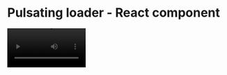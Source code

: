 # Pulsating loader - React component
<video src='https://youtu.be/rKLoJtwvquY' width=180/>
  
## Usage
Get component from src/pulsating-loader/Loader.js
```
import PulsatingLoader from './pulsating-loader/Loader';

function App() {
  return (
    <>
      <PulsatingLoader />
    </>
  );
}

export default App;
```
